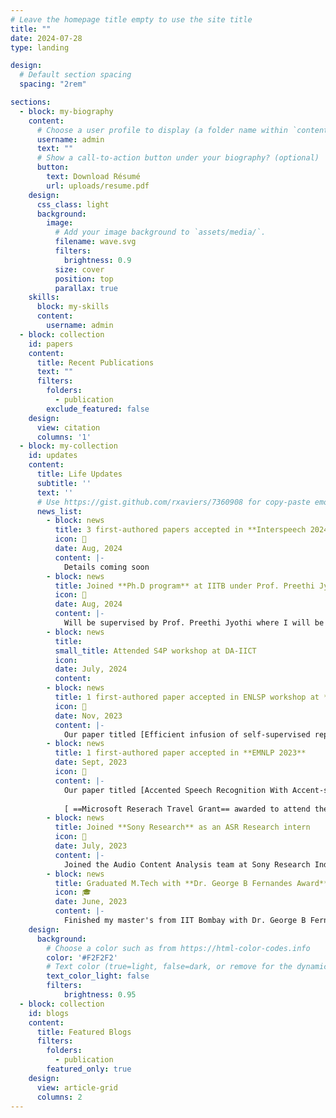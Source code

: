 ```yaml
---
# Leave the homepage title empty to use the site title
title: ""
date: 2024-07-28
type: landing

design:
  # Default section spacing
  spacing: "2rem"

sections:
  - block: my-biography
    content:
      # Choose a user profile to display (a folder name within `content/authors/`)
      username: admin
      text: ""
      # Show a call-to-action button under your biography? (optional)
      button:
        text: Download Résumé
        url: uploads/resume.pdf
    design:
      css_class: light
      background:
        image:
          # Add your image background to `assets/media/`.
          filename: wave.svg
          filters:
            brightness: 0.9
          size: cover
          position: top
          parallax: true
    skills:
      block: my-skills
      content:
        username: admin
  - block: collection
    id: papers
    content:
      title: Recent Publications
      text: ""
      filters:
        folders:
          - publication
        exclude_featured: false
    design:
      view: citation
      columns: '1'
  - block: my-collection
    id: updates
    content:
      title: Life Updates
      subtitle: ''
      text: ''
      # Use https://gist.github.com/rxaviers/7360908 for copy-paste emojis
      news_list:
        - block: news
          title: 3 first-authored papers accepted in **Interspeech 2024**
          icon: 🎉
          date: Aug, 2024
          content: |-
            Details coming soon
        - block: news
          title: Joined **Ph.D program** at IITB under Prof. Preethi Jyothi
          icon: 📢
          date: Aug, 2024
          content: |-
            Will be supervised by Prof. Preethi Jyothi where I will be working towards pushing the boundaries of ASR and other speech tasks 🎯. Exciting times ahead ✨.
        - block: news
          title:
          small_title: Attended S4P workshop at DA-IICT
          icon: 
          date: July, 2024
          content: 
        - block: news
          title: 1 first-authored paper accepted in ENLSP workshop at **NeurIPS 2023**
          icon: 🎉
          date: Nov, 2023
          content: |-
            Our paper titled [Efficient infusion of self-supervised representations in Automatic Speech Recognition](https://arxiv.org/abs/2404.12628) has been accepted at the Efficient Natural Language and Speech Processing (ENLSP) workshop of NeurIPS 2023 to be held in New Orleans, USA 😄.
        - block: news
          title: 1 first-authored paper accepted in **EMNLP 2023**
          date: Sept, 2023
          icon: 🎉
          content: |-
            Our paper titled [Accented Speech Recognition With Accent-specific Codebooks](https://aclanthology.org/2023.emnlp-main.444/) has been accepted at the main conference of EMNLP 2023 to be held in Singapore 😃.
            
            [ ==Microsoft Reserach Travel Grant== awarded to attend the conference ]
        - block: news
          title: Joined **Sony Research** as an ASR Research intern
          icon: 💼
          date: July, 2023
          content: |-
            Joined the Audio Content Analysis team at Sony Research India as a resarch intern. I am working on integrating speech foundation models into downstream ASR systems. 
        - block: news
          title: Graduated M.Tech with **Dr. George B Fernandes Award** 
          icon: 🎓
          date: June, 2023
          content: |-
            Finished my master's from IIT Bombay with Dr. George B Fernandes Award for Excellence in Research 🎉. This award was from my thesis titled `Improving Accented Automatic Speech Recognition using Cross-attention`.
    design:
      background:
        # Choose a color such as from https://html-color-codes.info
        color: '#F2F2F2'
        # Text color (true=light, false=dark, or remove for the dynamic theme color).
        text_color_light: false
        filters:
            brightness: 0.95
  - block: collection
    id: blogs
    content:
      title: Featured Blogs
      filters:
        folders:
          - publication
        featured_only: true
    design:
      view: article-grid
      columns: 2
---
```

